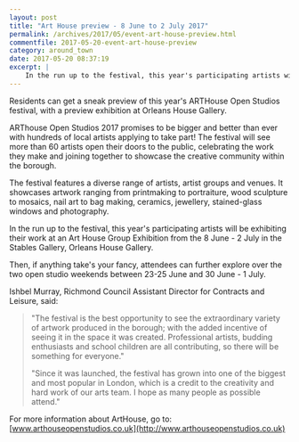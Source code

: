 ```yaml
---
layout: post
title: "Art House preview - 8 June to 2 July 2017"
permalink: /archives/2017/05/event-art-house-preview.html
commentfile: 2017-05-20-event-art-house-preview
category: around_town
date: 2017-05-20 08:37:19
excerpt: |
    In the run up to the festival, this year's participating artists will be exhibiting their work at an Art House Group Exhibition from the 8 June - 2 July in the Stables Gallery, Orleans House Gallery.
---
```


Residents can get a sneak preview of this year's ARTHouse Open Studios festival, with a preview exhibition at Orleans House Gallery.

ARThouse Open Studios 2017 promises to be bigger and better than ever with hundreds of local artists applying to take part! The festival will see more than 60 artists open their doors to the public, celebrating the work they make and joining together to showcase the creative community within the borough.

The festival features a diverse range of artists, artist groups and venues. It showcases artwork ranging from printmaking to portraiture, wood sculpture to mosaics, nail art to bag making, ceramics, jewellery, stained-glass windows and photography.

In the run up to the festival, this year's participating artists will be exhibiting their work at an Art House Group Exhibition from the 8 June - 2 July in the Stables Gallery, Orleans House Gallery.

Then, if anything take's your fancy, attendees can further explore over the two open studio weekends between 23-25 June and 30 June - 1 July.

Ishbel Murray, Richmond Council Assistant Director for Contracts and Leisure, said:

> "The festival is the best opportunity to see the extraordinary variety of artwork produced in the borough; with the added incentive of seeing it in the space it was created. Professional artists, budding enthusiasts and school children are all contributing, so there will be something for everyone."
> 
> "Since it was launched, the festival has grown into one of the biggest and most popular in London, which is a credit to the creativity and hard work of our arts team. I hope as many people as possible attend."

For more information about ArtHouse, go to: [www.arthouseopenstudios.co.uk](http://www.arthouseopenstudios.co.uk)
